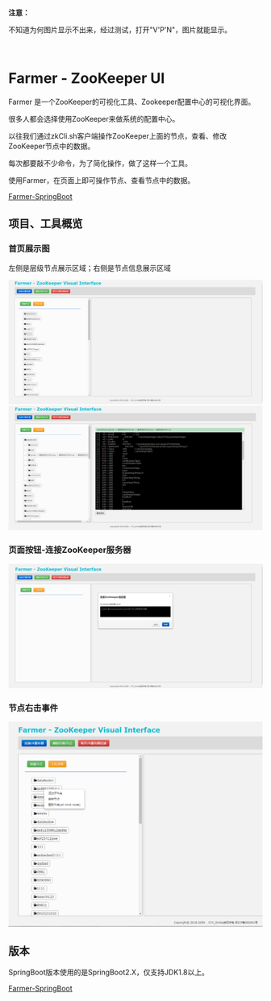 **注意：**

不知道为何图片显示不出来，经过测试，打开"V'P'N"，图片就能显示。

<br>

# Farmer - ZooKeeper UI

Farmer 是一个ZooKeeper的可视化工具、Zookeeper配置中心的可视化界面。

很多人都会选择使用ZooKeeper来做系统的配置中心。

以往我们通过zkCli.sh客户端操作ZooKeeper上面的节点，查看、修改ZooKeeper节点中的数据。

每次都要敲不少命令，为了简化操作，做了这样一个工具。

使用Farmer，在页面上即可操作节点、查看节点中的数据。

[Farmer-SpringBoot](https://github.com/Simba-cheng/Farmer/tree/master/Farmer-SpringBoot)


## 项目、工具概览

### **首页展示图**

左侧是层级节点展示区域；右侧是节点信息展示区域

![ZooKeeper-UI展示图](./Farmer-SpringBoot/image/1-总览.png)<br>
![ZooKeeper-UI展示图](./Farmer-SpringBoot/image/2-总览.png)

### **页面按钮-连接ZooKeeper服务器**
![连接zk服务器](./Farmer-SpringBoot/image/3-页面连接.png)

### **节点右击事件**
![节点右击](./Farmer-SpringBoot/image/4-节点右键事件.png)


## 版本
SpringBoot版本使用的是SpringBoot2.X，仅支持JDK1.8以上。

[Farmer-SpringBoot](https://github.com/Simba-cheng/Farmer/tree/master/Farmer-SpringBoot)

